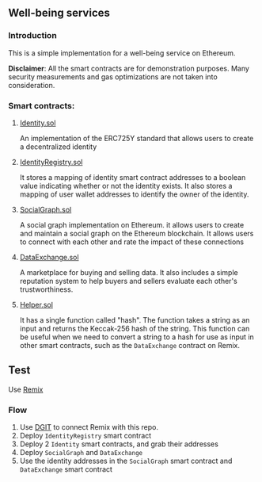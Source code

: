 
## Well-being services

### Introduction

This is a simple implementation for a well-being service on Ethereum.

**Disclaimer**: All the smart contracts are for demonstration purposes. Many security measurements and gas optimizations are not taken into consideration.

### Smart contracts:

1. [Identity.sol](https://github.com/peterblockman/well-being-service/blob/main/contracts/Identity.sol)

    An implementation of the ERC725Y standard that allows users to create a decentralized identity

2. [IdentityRegistry.sol](https://github.com/peterblockman/well-being-service/blob/main/contracts/IdentityRegistry.sol)

    It stores a mapping of identity smart contract addresses to a boolean value indicating whether or not the identity exists. It also stores a mapping of user wallet addresses to identify the owner of the identity.

3. [SocialGraph.sol](https://github.com/peterblockman/well-being-service/blob/main/contracts/SocialGraph.sol)

    A social graph implementation on Ethereum. it allows users to create and maintain a social graph on the Ethereum blockchain. It allows users to connect with each other and rate the impact of these connections

4. [DataExchange.sol](https://github.com/peterblockman/well-being-service/blob/main/contracts/DataExchange.sol)

    A marketplace for buying and selling data. It also includes a simple reputation system to help buyers and sellers evaluate each other's trustworthiness.
5. [Helper.sol](https://github.com/peterblockman/well-being-service/blob/main/contracts/Helper.sol)

    It has a single function called "hash". The function takes a string as an input and returns the Keccak-256 hash of the string. This function can be useful when we need to convert a string to a hash for use as input in other smart contracts, such as the `DataExchange` contract on Remix. 

## Test 
Use [Remix](https://remix.ethereum.org/)
### Flow
 1. Use [DGIT](https://medium.com/remix-ide/github-in-remix-ide-356de378f7da) to connect Remix with this repo.
 2. Deploy `IdentityRegistry` smart contract
 3. Deploy 2 `Identity` smart contracts, and grab their addresses
 4. Deploy `SocialGraph` and `DataExchange`
 5. Use the identity addresses in the `SocialGraph` smart contract and `DataExchange` smart contract
